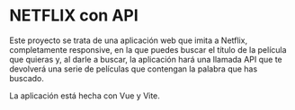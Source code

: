 <h1> NETFLIX con API </h1>

<p> Este proyecto se trata de una aplicación web que imita a Netflix, completamente responsive, en la que puedes buscar el título de la película que quieras y, al darle a buscar, la aplicación hará una llamada API que te devolverá una serie de películas que contengan la palabra que has buscado. </p>

<p> La aplicación está hecha con Vue y Vite. </p>

